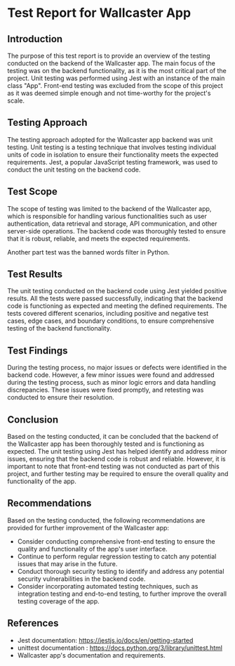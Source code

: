 # Test Report for Wallcaster App

## Introduction

The purpose of this test report is to provide an overview of the testing conducted on the backend of the Wallcaster app. The main focus of the testing was on the backend functionality, as it is the most critical part of the project. Unit testing was performed using Jest with an instance of the main class "App". Front-end testing was excluded from the scope of this project as it was deemed simple enough and not time-worthy for the project's scale.

## Testing Approach

The testing approach adopted for the Wallcaster app backend was unit testing. Unit testing is a testing technique that involves testing individual units of code in isolation to ensure their functionality meets the expected requirements. Jest, a popular JavaScript testing framework, was used to conduct the unit testing on the backend code.

## Test Scope

The scope of testing was limited to the backend of the Wallcaster app, which is responsible for handling various functionalities such as user authentication, data retrieval and storage, API communication, and other server-side operations. The backend code was thoroughly tested to ensure that it is robust, reliable, and meets the expected requirements.

Another part test was the banned words filter in Python.

## Test Results

The unit testing conducted on the backend code using Jest yielded positive results. All the tests were passed successfully, indicating that the backend code is functioning as expected and meeting the defined requirements. The tests covered different scenarios, including positive and negative test cases, edge cases, and boundary conditions, to ensure comprehensive testing of the backend functionality.

## Test Findings

During the testing process, no major issues or defects were identified in the backend code. However, a few minor issues were found and addressed during the testing process, such as minor logic errors and data handling discrepancies. These issues were fixed promptly, and retesting was conducted to ensure their resolution.

## Conclusion

Based on the testing conducted, it can be concluded that the backend of the Wallcaster app has been thoroughly tested and is functioning as expected. The unit testing using Jest has helped identify and address minor issues, ensuring that the backend code is robust and reliable. However, it is important to note that front-end testing was not conducted as part of this project, and further testing may be required to ensure the overall quality and functionality of the app.

## Recommendations

Based on the testing conducted, the following recommendations are provided for further improvement of the Wallcaster app:

- Consider conducting comprehensive front-end testing to ensure the quality and functionality of the app's user interface.
- Continue to perform regular regression testing to catch any potential issues that may arise in the future.
- Conduct thorough security testing to identify and address any potential security vulnerabilities in the backend code.
- Consider incorporating automated testing techniques, such as integration testing and end-to-end testing, to further improve the overall testing coverage of the app.

## References
- Jest documentation: https://jestjs.io/docs/en/getting-started
- unittest documentation : https://docs.python.org/3/library/unittest.html
- Wallcaster app's documentation and requirements.